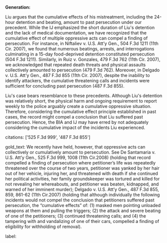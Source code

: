 **Generation:**

Liu argues that the cumulative effects of his mistreatment, including the 24-hour detention and beating, amount to past persecution under our precedent. While the IJ emphasized the short duration of Liu's detention and the lack of medical documentation, we have recognized that the cumulative effect of multiple oppressive acts can compel a finding of persecution. For instance, in Niftaliev v. U.S. Att’y Gen., 504 F.3d 1211 (11th Cir. 2007), we found that numerous beatings, arrests, and interrogations culminating in a 15-day food-deprived detention constituted persecution (504 F.3d 1211). Similarly, in Ruiz v. Gonzales, 479 F.3d 762 (11th Cir. 2007), we acknowledged that repeated death threats and physical assaults collectively amounted to persecution (479 F.3d 762). Moreover, in Delgado v. U.S. Att’y Gen., 487 F.3d 855 (11th Cir. 2007), despite the inability to identify attackers, the cumulative threatening calls and incidents were sufficient for concluding past persecution (487 F.3d 855).

Liu's case bears resemblance to these precedents. Although Liu's detention was relatively short, the physical harm and ongoing requirement to report weekly to the police arguably create a cumulative oppressive situation. Therefore, considering the cumulative effect principle established in past cases, the record might compel a conclusion that Liu suffered past persecution. Hence, the BIA and IJ may have erred by not adequately considering the cumulative impact of the incidents Liu experienced.

citations: ['525 F.3d 999', '487 F.3d 855']

gold_text: We recently have held, however, that oppressive acts can collectively or cumulatively amount to persecution. See De Santamaria v. U.S. Att’y Gen., 525 F.3d 999, 1008 (11th Cir.2008) (holding that record compelled a finding of persecution where petitioner’s life was repeatedly threatened over the course of two years, petitioner was yanked by her hair out of her vehicle, injuring her, and threatened with death if she continued her political activities, her family groundskeeper was tortured and killed for not revealing her whereabouts, and petitioner was beaten, kidnapped, and warned of her imminent murder); Delgado v. U.S. Att’y Gen., 487 F.3d 855, 859, 861-62 (11th Cir.2007) (holding that although individually the following incidents would not compel the conclusion that petitioners suffered past persecution, the “cumulative effects” of: (1) masked men pointing unloaded weapons at them and pulling the triggers; (2) the attack and severe beating of one of the petitioners; (3) continued threatening calls; and (4) the tampering with and vandalizing of one of their cars, compelled a finding of eligibility for withholding of removal).

label: 